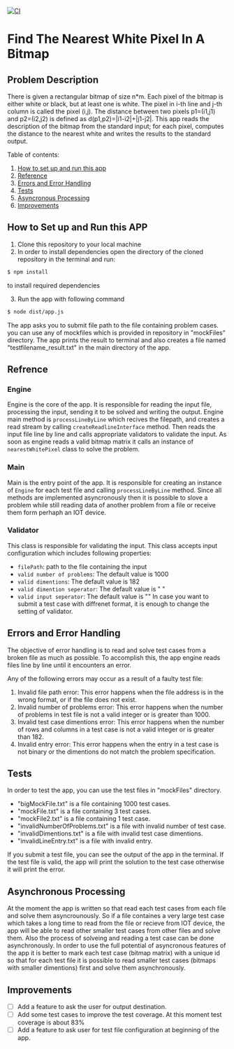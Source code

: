 [![CI](https://github.com/MehrnooshIO/dottAssignment/actions/workflows/actions.yml/badge.svg?branch=dev)](https://github.com/MehrnooshIO/dottAssignment/actions/workflows/actions.yml)
# Find The Nearest White Pixel In A Bitmap

## Problem Description

There is given a rectangular bitmap of size n*m. Each pixel of the bitmap is either white or black, but at least one is white. The pixel in i-th line and j-th column is called the pixel (i,j). The distance between two pixels p1=(i1,j1) and p2=(i2,j2) is defined as d(p1,p2)=|i1-i2|+|j1-j2|.
This app reads the description of the bitmap from the standard input;
for each pixel, computes the distance to the nearest white and writes the results to the standard output.

Table of contents:

 1. [How to set up and run this app](https://github.com/MehrnooshIO/dottAssignment/#how-to-set-up-and-run-this-app)
 2. [Reference](https://github.com/MehrnooshIO/dottAssignment#refrence)
 3. [Errors and Error Handling](https://github.com/MehrnooshIO/dottAssignment#errors-and-error-handling) 
 4. [Tests](https://github.com/MehrnooshIO/dottAssignment#tests)
 5. [Asyncronous Processing](https://github.com/MehrnooshIO/dottAssignment#asynchronous-processing)
 6. [Improvements](https://github.com/MehrnooshIO/dottAssignment#improvements) 

## How to Set up and Run this APP

1.  Clone this repository to your local machine
2.  In order to install dependencies open the directory of the cloned repository in the terminal and run:

```bash
$ npm install
```
to install required dependencies

3.  Run the app with following command 
```bash
$ node dist/app.js
```
The app asks you to submit file path to the file containing problem cases. you can use any of mockfiles which is provided in repository in "mockFiles" directory.
The app prints the result to terminal and also creates a file named "testfilename_result.txt" in the main directory of the app.

## Refrence

### Engine
Engine is the core of the app. It is responsible for reading the input file, processing the input, sending it to be solved and writing the output.
Engine main method is `processLineByLine` which recives the filepath, and creates a read stream by calling `createReadlineInterface` method. Then reads the input file line by line and calls appropriate validators to validate the input. As soon as engine reads a valid bitmap matrix it calls an instance of `nearestWhitePixel` class to solve the problem.
### Main
Main is the entry point of the app. It is responsible for creating an instance of `Engine` for each test file and calling `processLineByLine` method. 
Since all methods are implemented asyncronously then it is possible to slove a problem while still reading data of another problem from a file or receive them form perhaph an IOT device.
### Validator
This class is responsible for validating the input. This class accepts input configuration which includes following properties:
- `filePath`: path to the file containing the input
- `valid number of problems`: The default value is 1000
- `valid dimentions`: The default value is 182
- `valid dimention seperator`: The default value is " "
- `valid input seperator`: The default value is ""
In case you want to submit a test case with diffrenet format, it is enough to change the setting of validator.

## Errors and Error Handling

The objective of error handling is to read and solve test cases from a broken file as much as possible. To accomplish this, the app engine reads files line by line until it encounters an error.

Any of the following errors may occur as a result of a faulty test file:

1. Invalid file path error:
This error happens when the file address is in the wrong format, or if the file does not exist.
2. Invalid number of problems error:
This error happens when the number of problems in test file is not a valid integer or is greater than 1000.
3. Invalid test case dimentions error:
This error happens when the number of rows and columns in a test case is not a valid integer or is greater than 182.
4. Invalid entry error:
This error happens when the entry in a test case is not binary or the dimentions do not match the problem specification.
## Tests
In order to test the app, you can use the test files in "mockFiles" directory.
- "bigMockFile.txt" is a file containing 1000 test cases.
- "mockFile.txt" is a file containing 3 test cases.
- "mockFile2.txt" is a file containing 1 test case.
- "invalidNumberOfProblems.txt" is a file with invalid number of test case.
- "invalidDimentions.txt" is a file with invalid test case dimentions.
- "invalidLineEntry.txt" is a file with invalid entry.

If you submit a test file, you can see the output of the app in the terminal. If the test file is valid, the app will print the solution to the test case otherwise it will print the error.

## Asynchronous Processing

At the moment the app is written so that read each test cases from each file and solve them asyncrounously.
So if a file containes a very large test case which takes a long time to read from the file or recieve from IOT device, the app will be able to read other smaller test cases from other files and solve them.
Also the process of solveing and reading a test case can be done asynchronously.
In order to use the full potential of asyncronous features of the app it is better to mark each test case (bitmap matrix) with a unique id so that for each test file it is possible to read smaller test cases (bitmaps with smaller dimentions) first and solve them asynchronously.

## Improvements
- [ ] Add a feature to ask the user for output destination.
- [ ] Add some test cases to improve the test coverage. At this moment test coverage is about 83%
- [ ] Add a feature to ask user for test file configuration at beginning of the app.
